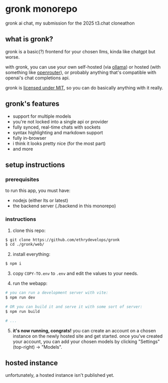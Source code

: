 # gronk monorepo
gronk ai chat, my submission for the 2025 t3.chat cloneathon

## what is gronk?
gronk is a basic(?) frontend for your chosen llms, kinda like chatgpt but worse.

with gronk, you can use your own self-hosted (via [ollama](https://github.com/ollama/ollama)) or hosted (with something like [openrouter](https://openrouter.ai/)), or probably anything that's compatible with openai's chat completions api.

gronk is [licensed under MIT](./LICENSE), so you can do basically anything with it really.

## gronk's features
* support for multiple models
* you're not locked into a single api or provider
* fully synced, real-time chats with sockets
* syntax highlighting and markdown support
* fully in-browser
* i think it looks pretty nice (for the most part)
* and more

## setup instructions
### prerequisites
to run this app, you must have:
* nodejs (either lts or latest)
* the backend server (./backend in this monorepo)

### instructions

1. clone this repo:
```sh
$ git clone https://github.com/ethrydevelops/gronk
$ cd ./gronk/web/
```

2. install everything:
```sh
$ npm i
```

3. copy `COPY-TO.env` to `.env` and edit the values to your needs.

4. run the webapp:
```sh
# you can run a development server with vite:
$ npm run dev

# OR you can build it and serve it with some sort of server:
$ npm run build

# ...
```

5. **it's now running, congrats!** you can create an account on a chosen instance on the newly hosted site and get started. once you've created your account, you can add your chosen models by clicking "Settings" (top-right) -> "Models".

## hosted instance

unfortunately, a hosted instance isn't published yet.